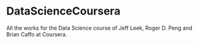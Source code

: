 DataScienceCoursera
===================

All the works for the Data Science course of Jeff Leek, Roger D. Peng and Brian Caffo at Coursera. 
